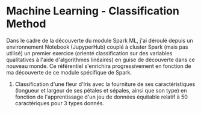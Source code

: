 # Machine Learning - Classification Method
Dans le cadre de la découverte du module Spark ML, j'ai déroulé depuis un environnement Notebook (JupyperHub) couplé à cluster Spark (mais pas utilisé) un premier exercice (orienté classification sur des variables qualitatives à l'aide d'algorithmes linéaires) en guise de découverte dans ce nouveau monde. Ce référentiel s'enrichira progressivement en fonction de ma découverte de ce module spécifique de Spark. 

1. Classification d'une fleur d'Iris avec la fourniture de ses caractéristiques (longueur et largeur de ses pétales et sépales, ainsi que son type) en fonction de l'apprentissage d'un jeu de données équitable relatif à 50 caractériques pour 3 types donnés.

